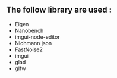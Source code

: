 ## The follow library are used :
- Eigen
- Nanobench
- imgui-node-editor
- Nlohmann json
- FastNoise2
- imgui
- glad
- glfw